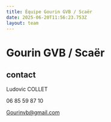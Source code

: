 ```yaml
---
title: Équipe Gourin GVB / Scaër
date: 2025-06-20T11:56:23.753Z
layout: team
---
```


# Gourin GVB / Scaër



## contact 

Ludovic COLLET

06 85 59 87 10

Gourinvb@gmail.com

